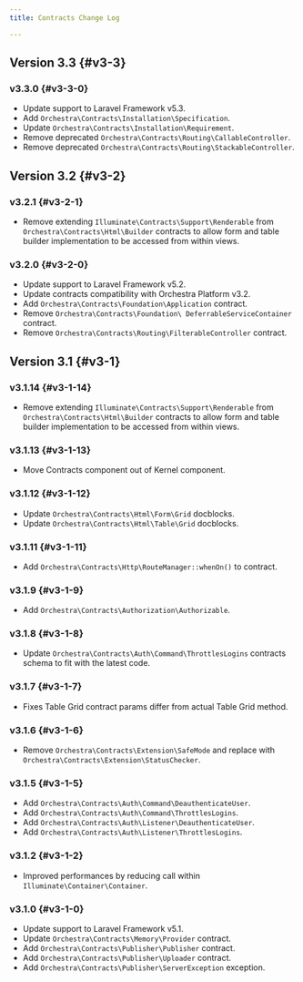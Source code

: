 ```yaml
---
title: Contracts Change Log

---
```


## Version 3.3 {#v3-3}

### v3.3.0 {#v3-3-0}

* Update support to Laravel Framework v5.3.
* Add `Orchestra\Contracts\Installation\Specification`.
* Update `Orchestra\Contracts\Installation\Requirement`.
* Remove deprecated `Orchestra\Contracts\Routing\CallableController`.
* Remove deprecated `Orchestra\Contracts\Routing\StackableController`.

## Version 3.2 {#v3-2}

### v3.2.1 {#v3-2-1}

* Remove extending `Illuminate\Contracts\Support\Renderable` from `Orchestra\Contracts\Html\Builder` contracts to allow form and table builder implementation to be accessed from within views.

### v3.2.0 {#v3-2-0}

* Update support to Laravel Framework v5.2.
* Update contracts compatibility with Orchestra Platform v3.2.
* Add `Orchestra\Contracts\Foundation\Application` contract.
* Remove `Orchestra\Contracts\Foundation\ DeferrableServiceContainer` contract.
* Remove `Orchestra\Contracts\Routing\FilterableController` contract.

## Version 3.1 {#v3-1}

### v3.1.14 {#v3-1-14}

* Remove extending `Illuminate\Contracts\Support\Renderable` from `Orchestra\Contracts\Html\Builder` contracts to allow form and table builder implementation to be accessed from within views.

### v3.1.13 {#v3-1-13}

* Move Contracts component out of Kernel component.

### v3.1.12 {#v3-1-12}

* Update `Orchestra\Contracts\Html\Form\Grid` docblocks.
* Update `Orchestra\Contracts\Html\Table\Grid` docblocks.

### v3.1.11 {#v3-1-11}

* Add `Orchestra\Contracts\Http\RouteManager::whenOn()` to contract.

### v3.1.9 {#v3-1-9}

* Add `Orchestra\Contracts\Authorization\Authorizable`.

### v3.1.8 {#v3-1-8}

* Update `Orchestra\Contracts\Auth\Command\ThrottlesLogins` contracts schema to fit with the latest code.

### v3.1.7 {#v3-1-7}

* Fixes Table Grid contract params differ from actual Table Grid method.

### v3.1.6 {#v3-1-6}

* Remove `Orchestra\Contracts\Extension\SafeMode` and replace with `Orchestra\Contracts\Extension\StatusChecker`.

### v3.1.5 {#v3-1-5}

* Add `Orchestra\Contracts\Auth\Command\DeauthenticateUser`.
* Add `Orchestra\Contracts\Auth\Command\ThrottlesLogins`.
* Add `Orchestra\Contracts\Auth\Listener\DeauthenticateUser`.
* Add `Orchestra\Contracts\Auth\Listener\ThrottlesLogins`.

### v3.1.2 {#v3-1-2}

* Improved performances by reducing call within `Illuminate\Container\Container`.

### v3.1.0 {#v3-1-0}

* Update support to Laravel Framework v5.1.
* Update `Orchestra\Contracts\Memory\Provider` contract.
* Add `Orchestra\Contracts\Publisher\Publisher` contract.
* Add `Orchestra\Contracts\Publisher\Uploader` contract.
* Add `Orchestra\Contracts\Publisher\ServerException` exception.
